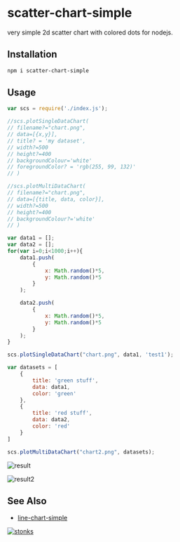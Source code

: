 # scatter-chart-simple

very simple 2d scatter chart with colored dots for nodejs.

## Installation

```sh
npm i scatter-chart-simple
```

## Usage 

```javascript
var scs = require('./index.js');

//scs.plotSingleDataChart(
// filename?="chart.png",
// data=[{x,y}],
// title? = 'my dataset',
// width?=500
// height?=400
// backgroundColour='white'
// foregroundColor? = 'rgb(255, 99, 132)'
// )

//scs.plotMultiDataChart(
// filename?="chart.png",
// data=[{title, data, color}],
// width?=500
// height?=400
// backgroundColour?='white'
// )

var data1 = [];
var data2 = [];
for(var i=0;i<1000;i++){
    data1.push(
        {
            x: Math.random()*5,
            y: Math.random()*5
        }
    );

    data2.push(
        {
            x: Math.random()*5,
            y: Math.random()*5
        }
    );
}

scs.plotSingleDataChart("chart.png", data1, 'test1');

var datasets = [
    {
        title: 'green stuff',
        data: data1,
        color: 'green'
    },
    {
        title: 'red stuff',
        data: data2,
        color: 'red'
    }
]

scs.plotMultiDataChart("chart2.png", datasets);
```

![result](https://i.imgur.com/p2vYAnf.png)

![result2](https://i.imgur.com/hRyphzT.png)


## See Also

- [line-chart-simple](https://www.npmjs.com/package/line-chart-simple) 





[![stonks](https://i.imgur.com/UpDxbfe.png)](https://www.npmjs.com/~stonkpunk)


